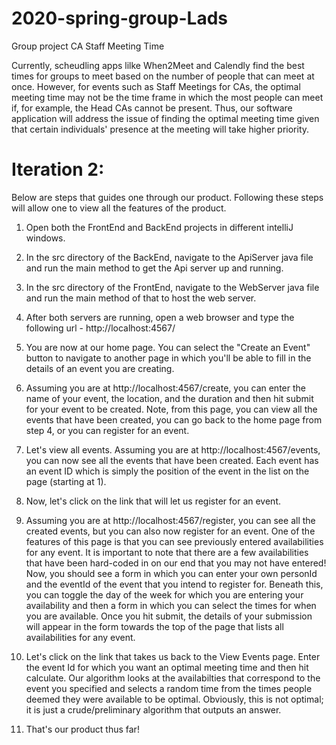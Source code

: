 # 2020-spring-group-Lads
Group project
CA Staff Meeting Time

Currently, scheudling apps lilke When2Meet and Calendly find the best times for groups to meet based on the number of people that can meet at once. However, for events such as Staff Meetings for CAs, the optimal meeting time may not be the time frame in which the most people can meet if, for example, the Head CAs cannot be present. Thus, our software application will address the issue of finding the optimal meeting time given that certain individuals' presence at the meeting will take higher priority.

# Iteration 2:
Below are steps that guides one through our product. Following these steps will allow one to view all the features of the product. 

1. Open both the FrontEnd and BackEnd projects in different intelliJ windows.

2. In the src directory of the BackEnd, navigate to the ApiServer java file and run the main method to get the Api server up and running.

3. In the src directory of the FrontEnd, navigate to the WebServer java file and run the main method of that to host the web server.

4. After both servers are running, open a web browser and type the following url - http://localhost:4567/

5. You are now at our home page. You can select the "Create an Event" button to navigate to another page in which you'll be able to fill in the details of an event you are creating. 

6. Assuming you are at http://localhost:4567/create, you can enter the name of your event, the location, and the duration and then hit submit for your event to be created. Note, from this page, you can view all the events that have been created, you can go back to the home page from step 4, or you can register for an event.

7. Let's view all events. Assuming you are at http://localhost:4567/events, you can now see all the events that have been created. Each event has an event ID which is simply the position of the event in the list on the page (starting at 1). 

8. Now, let's click on the link that will let us register for an event. 

9. Assuming you are at http://localhost:4567/register, you can see all the created events, but you can also now register for an event. One of the features of this page is that you can see previously entered availabilities for any event. It is important to note that there are a few availabilities that have been hard-coded in on our end that you may not have entered! Now, you should see a form in which you can enter your own personId and the eventId of the event that you intend to register for. Beneath this, you can toggle the day of the week for which you are entering your availability and then a form in which you can select the times for when you are available. Once you hit submit, the details of your submission will appear in the form towards the top of the page that lists all availabilities for any event. 

10. Let's click on the link that takes us back to the View Events page. Enter the event Id for which you want an optimal meeting time and then hit calculate. Our algorithm looks at the availabilties that correspond to the event you specified and selects a random time from the times people deemed they were available to be optimal. Obviously, this is not optimal; it is just a crude/preliminary algorithm that outputs an answer.

11. That's our product thus far!

